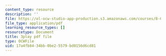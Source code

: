 ```yaml
---
content_type: resource
description: ''
file: https://ol-ocw-studio-app-production.s3.amazonaws.com/courses/8-01sc-classical-mechanics-fall-2016/17a4fb8434bb0be25579bd0156d6cd81_5QKJG0FZTio.pdf
file_type: application/pdf
learning_resource_types: []
resourcetype: Document
title: 3play pdf file
type: OCWFile
uid: 17a4fb84-34bb-0be2-5579-bd0156d6cd81
---
```

